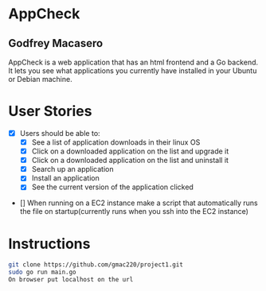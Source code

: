 # AppCheck
## Godfrey Macasero
AppCheck is a web application that has an html frontend and a Go backend. It lets you see what applications you currently have installed in your Ubuntu or Debian machine.

# User Stories
- [x] Users should be able to:
    - [x] See a list of application downloads in their linux OS
    - [x] Click on a downloaded application on the list and upgrade it
    - [x] Click on a downloaded application on the list and uninstall it
    - [x] Search up an application
    - [x] Install an application
    - [x] See the current version of the application clicked
- [] When running on a EC2 instance make a script that automatically runs the file on startup(currently runs when you ssh into the EC2 instance)

# Instructions
```bash
git clone https://github.com/gmac220/project1.git
sudo go run main.go
On browser put localhost on the url
```